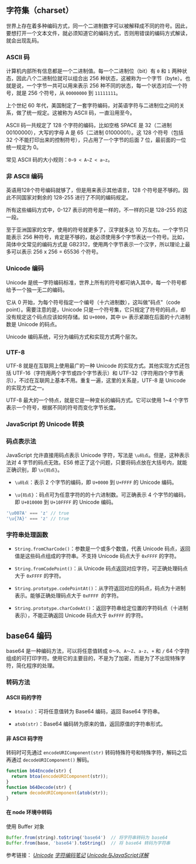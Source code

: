 ## 字符集（charset）

世界上存在着多种编码方式，同一个二进制数字可以被解释成不同的符号。因此，要想打开一个文本文件，就必须知道它的编码方式，否则用错误的编码方式解读，就会出现乱码。

### ASCII 码

计算机内部所有信息都是一个二进制值。每一个二进制位（bit）有 `0` 和 `1` 两种状态，因此八个二进制位就可以组合出 256 种状态，这被称为一个字节（byte）。也就是说，一个字节一共可以用来表示 256 种不同的状态，每一个状态对应一个符号，就是 256 个符号，从 `00000000` 到 `11111111`。

上个世纪 60 年代，美国制定了一套字符编码，对英语字符与二进制位之间的关系，做了统一规定。这被称为 ASCII 码，一直沿用至今。

ASCII 码一共规定了 128 个字符的编码，比如空格 SPACE 是 32（二进制 00100000），大写的字母 A 是 65（二进制 01000001）。这 128 个符号（包括 32 个不能打印出来的控制符号），只占用了一个字节的后面 7 位，最前面的一位统一规定为 0。

常见 ASCII 码的大小规则：`0~9 < A~Z < a~z`。

### 非 ASCII 编码

英语用128个符号编码就够了，但是用来表示其他语言，128 个符号是不够的。因此不同国家对剩余的 128-255 进行了不同的编码规定。

所有这些编码方式中，0-127 表示的符号是一样的，不一样的只是 128-255 的这一段。

至于亚洲国家的文字，使用的符号就更多了，汉字就多达 10 万左右。一个字节只能表示 256 种符号，肯定是不够的，就必须使用多个字节表达一个符号。比如，简体中文常见的编码方式是 GB2312，使用两个字节表示一个汉字，所以理论上最多可以表示 256 x 256 = 65536 个符号。

### Unicode 编码

Unicode 是统一字符编码标准，世界上所有的符号都可纳入其中，每一个符号都给予一个独一无二的编码。

它从 0 开始，为每个符号指定一个编号（十六进制数），这叫做"码点"（code point）。需要注意的是，Unicode 只是一个符号集，它只规定了符号的码点，却没有规定这个码点应该如何存储。如 `U+0000`，其中 `U+` 表示紧跟在后面的十六进制数是 Unicode 的码点。

Unicode 编码系统，可分为编码方式和实现方式两个层次。

### UTF-8

UTF-8 就是在互联网上使用最广的一种 Unicode 的实现方式。其他实现方式还包括 UTF-16（字符用两个字节或四个字节表示）和 UTF-32（字符用四个字节表示），不过在互联网上基本不用。重复一遍，这里的关系是，UTF-8 是 Unicode 的实现方式之一。

UTF-8 最大的一个特点，就是它是一种变长的编码方式。它可以使用 1~4 个字节表示一个符号，根据不同的符号而变化字节长度。

### JavaScript 的 Unicode 转换

### 码点表示法

JavaScript 允许直接用码点表示 Unicode 字符，写法是 `\u码点`。但是，这种表示法对 4 字节的码点无效。ES6 修正了这个问题，只要将码点放在大括号内，就能正确识别，即 `\u{码点}`。

- `\u码点`：表示 2 个字节的编码，即 `U+0000` 到 `U+FFFF` 的 Unicode 编码。

- `\u{码点}`：码点可为任意字符的的十六进制数。可正确表示 4 个字节的编码，即 `U+010000` 到 `U+10FFFF` 的 Unicode 编码。

```js
'\u007A' === 'z' // true
'\u{7A}' === 'z' // true
```

### 字符串处理函数

- `String.fromCharCode()`：参数是一个或多个数值，代表 Unicode 码点，返回值是这些码点组成的字符串。不支持 Unicode 码点大于 `0xFFFF` 的字符。

- `String.fromCodePoint()`：从 Unicode 码点返回对应字符，可正确处理码点大于 `0xFFFF` 的字符。

- `String.prototype.codePointAt()`：从字符返回对应的码点，码点为十进制表示。能够正确处理码点大于 `0xFFFF `的字符。

- `String.prototype.charCodeAt()`：返回字符串给定位置的字符码点（十进制表示），不能正确返回 Unicode 码点大于 `0xFFFF` 的字符。

## base64 编码

base64 是一种编码方法，可以将任意值转成 `0～9`、`A～Z`、`a-z`、`+` 和 `/` 64 个字符组成的可打印字符。使用它的主要目的，不是为了加密，而是为了不出现特殊字符，简化程序的处理。

### 转码方法

#### ASCII 码的字符

- `btoa(x)`：可将任意值转为 Base64 编码，返回 Base64 字符串。

- `atob(str)`：Base64 编码转为原来的值，返回原值的字符串形式。

#### 非 ASCII 码字符

转码时可先通过 `encodeURIComponent(str)` 转码特殊符号和特殊字符，解码之后再通过 `decodeURIComponent()` 解码。

```js
function b64Encode(str) {
  return btoa(encodeURIComponent(str));
}
function b64Decode(str) {
  return decodeURIComponent(atob(str));
}
```

#### 在 node 环境中转码

使用 Buffer 对象

```js
Buffer.from(string).toString('base64')  // 将字符串转码为 base64
Buffer.from(base, 'base64').toString()  // 将 base64 转码为字符串
```

参考链接：
 [*Unicode*](https://home.unicode.org/)
 [*字符编码笔记*](http://www.ruanyifeng.com/blog/2007/10/ascii_unicode_and_utf-8.html)
 [*Unicode与JavaScript详解*](http://www.ruanyifeng.com/blog/2014/12/unicode.html)
